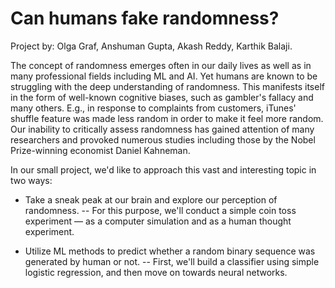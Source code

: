 # Can humans fake randomness?

Project by: Olga Graf, Anshuman Gupta, Akash Reddy, Karthik Balaji.

The concept of randomness emerges often in our daily lives as well as in many professional fields including ML and AI. Yet humans are known to be struggling with the deep understanding of randomness. This manifests itself in the form of well-known cognitive biases, such as gambler's fallacy and many others. E.g., in response to complaints from customers, iTunes' shuffle feature was made less random in order to make it feel more random.
Our inability to critically assess randomness has gained attention of many researchers and provoked numerous studies including those by the Nobel Prize-winning economist Daniel Kahneman.

In our small project, we'd like to approach this vast and interesting topic in two ways:

- Take a sneak peak at our brain and explore our perception of randomness.
-- For this purpose, we'll conduct a simple coin toss experiment — as a computer simulation and as a human thought experiment.


- Utilize ML methods to predict whether a random binary sequence was generated by human or not.
-- First, we'll build a classifier using simple logistic regression, and then move on towards neural networks.
